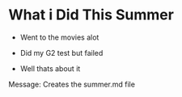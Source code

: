 # What i Did This Summer

* Went to the movies alot

* Did my G2 test but failed

* Well thats about it

Message: Creates the summer.md file
